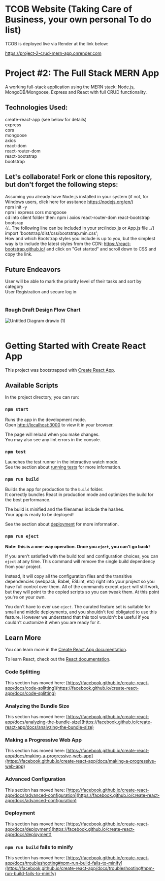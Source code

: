 # TCOB Website (Taking Care of Business, your own personal To do list)

TCOB is deployed live via Render at the link below:

https://project-2-crud-mern-app.onrender.com

# Project #2: The Full Stack MERN App

A working full-stack application using the MERN stack: Node.js, MongoDB/Mongoose, Express and React with full CRUD functionality.

## Technologies Used: </br>

create-react-app (see below for details)</br>
express</br>
cors</br>
mongoose</br>
axios</br>
react-dom</br>
react-router-dom</br>
react-bootstrap</br>
bootstrap</br>

## Let's collaborate! Fork or clone this repository, but don't forget the following steps:

Assuming you already have Node.js installed in your system (if not, for Windows users, click here for assitance https://nodejs.org/en/)</br>
npm init -y<br/>
npm i express cors mongoose </br>
cd into client folder then: npm i axios react-router-dom react-bootstrap bootsrap</br>
{/_ The following line can be included in your src/index.js or App.js file _/}</br>
import 'bootstrap/dist/css/bootstrap.min.css';</br>
How and which Bootstrap styles you include is up to you, but the simplest way is to include the latest styles from the CDN: https://react-bootstrap.github.io/ and click on "Get started" and scroll down to CSS and copy the link.

## Future Endeavors

User will be able to mark the priority level of their tasks and sort by category</br>
User Registration and secure log in</br>
</br>

### Rough Draft Design Flow Chart

![Untitled Diagram drawio (1)](https://user-images.githubusercontent.com/113859369/210739578-b0d168cd-3191-44f2-a6b1-a9f89ef50cb0.png)
</br>
</br>

# Getting Started with Create React App

This project was bootstrapped with [Create React App](https://github.com/facebook/create-react-app).

## Available Scripts

In the project directory, you can run:

### `npm start`

Runs the app in the development mode.\
Open [http://localhost:3000](http://localhost:3000) to view it in your browser.

The page will reload when you make changes.\
You may also see any lint errors in the console.

### `npm test`

Launches the test runner in the interactive watch mode.\
See the section about [running tests](https://facebook.github.io/create-react-app/docs/running-tests) for more information.

### `npm run build`

Builds the app for production to the `build` folder.\
It correctly bundles React in production mode and optimizes the build for the best performance.

The build is minified and the filenames include the hashes.\
Your app is ready to be deployed!

See the section about [deployment](https://facebook.github.io/create-react-app/docs/deployment) for more information.

### `npm run eject`

**Note: this is a one-way operation. Once you `eject`, you can't go back!**

If you aren't satisfied with the build tool and configuration choices, you can `eject` at any time. This command will remove the single build dependency from your project.

Instead, it will copy all the configuration files and the transitive dependencies (webpack, Babel, ESLint, etc) right into your project so you have full control over them. All of the commands except `eject` will still work, but they will point to the copied scripts so you can tweak them. At this point you're on your own.

You don't have to ever use `eject`. The curated feature set is suitable for small and middle deployments, and you shouldn't feel obligated to use this feature. However we understand that this tool wouldn't be useful if you couldn't customize it when you are ready for it.

## Learn More

You can learn more in the [Create React App documentation](https://facebook.github.io/create-react-app/docs/getting-started).

To learn React, check out the [React documentation](https://reactjs.org/).

### Code Splitting

This section has moved here: [https://facebook.github.io/create-react-app/docs/code-splitting](https://facebook.github.io/create-react-app/docs/code-splitting)

### Analyzing the Bundle Size

This section has moved here: [https://facebook.github.io/create-react-app/docs/analyzing-the-bundle-size](https://facebook.github.io/create-react-app/docs/analyzing-the-bundle-size)

### Making a Progressive Web App

This section has moved here: [https://facebook.github.io/create-react-app/docs/making-a-progressive-web-app](https://facebook.github.io/create-react-app/docs/making-a-progressive-web-app)

### Advanced Configuration

This section has moved here: [https://facebook.github.io/create-react-app/docs/advanced-configuration](https://facebook.github.io/create-react-app/docs/advanced-configuration)

### Deployment

This section has moved here: [https://facebook.github.io/create-react-app/docs/deployment](https://facebook.github.io/create-react-app/docs/deployment)

### `npm run build` fails to minify

This section has moved here: [https://facebook.github.io/create-react-app/docs/troubleshooting#npm-run-build-fails-to-minify](https://facebook.github.io/create-react-app/docs/troubleshooting#npm-run-build-fails-to-minify)
